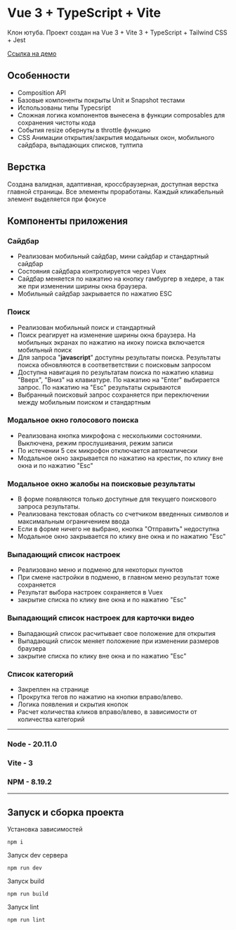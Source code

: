 # Vue 3 + TypeScript + Vite

Клон ютуба. Проект создан на Vue 3 + Vite 3 + TypeScript  + Tailwind CSS + Jest


[Ссылка на демо](https://clone-youtube-vue3-ansnekit.amvera.io/)


## Особенности

- Composition API
- Базовые компоненты покрыты Unit и Snapshot тестами
- Использованы типы Typecsript
- Сложная логика компонентов вынесена в функции composables для сохранения чистоты кода
- События resize обернуты в throttle функцию
- CSS Анимации открытия/закрытия модальных окон, мобильного сайдбара, выпадающих списков, тултипа

## Верстка

Создана валидная, адаптивная, кроссбраузерная, доступная верстка главной страницы. Все элементы проработаны. Каждый кликабельный элемент выделяется при фокусе


## Компоненты приложения

### Сайдбар

- Реализован мобильный сайдбар, мини сайдбар и стандартный сайдбар
- Состояния сайдбара контролируется через Vuex
- Сайдбар меняется по нажатию на кнопку гамбургер в хедере, а так же при изменении ширины окна браузера.
- Мобильный сайдбар закрывается по нажатию ESC

### Поиск

- Реализован мобильный поиск и стандартный
- Поиск реагирует на изменение ширины окна браузера. На мобильных экранах по нажатию на икоку поиска включается мобильный поиск
- Для запроса "**javascript**" доступны результаты поиска. Результаты поиска обновляются в соответветствии с поисковым запросом
- Доступна навигация по результатам поиска по нажатию клавиш "Вверх", "Вниз" на клавиатуре. По нажатию на "Enter" выбирается запрос. По нажатию на "Esc" результаты скрываются
- Выбранный поисковый запрос сохраняется при переключении между мобильным поиском и стандартным

### Модальное окно голосового поиска

- Реализована кнопка микрофона с несколькими состояними. Выключена, режим прослушивания, режим записи
- По истечении 5 сек микрофон отключается автоматически
- Модальное окно закрывается по нажатию на крестик, по клику вне окна и по нажатию "Esc"

### Модальное окно жалобы на поисковые результаты

- В форме появляются только доступные для текущего поискового запроса результаты. 
- Реализована текстовая область со счетчиком введенных символов и максимальным ограничением ввода
- Если в форме ничего не выбрано, кнопка "Отправить" недоступна
- Модальное окно закрывается по клику вне окна и по нажатию "Esc"

### Выпадающий список настроек

- Реализовано меню и подменю для некоторых пунктов
- При смене настройки в подменю, в главном меню результат тоже сохраняется
- Результат выбора настроек сохраняется в Vuex
- закрытие списка по клику вне окна и по нажатию "Esc"

### Выпадающий список настроек для карточки видео
- Выпадающий список расчитывает свое положение для открытия
- Выпадающий список меняет положение при изменении размеров браузера
- закрытие списка по клику вне окна и по нажатию "Esc"

### Список категорий
- Закреплен на странице
- Прокрутка тегов по нажатию на кнопки вправо/влево.
- Логика появления и скрытия кнопок
- Расчет количества кликов вправо/влево, в зависимости от количества категорий

---
### Node - 20.11.0

### Vite - 3

### NPM - 8.19.2
---
## Запуск и сборка проекта

Установка зависимостей

`npm i`

Запуск dev сервера

`npm run dev`

Запуск build

`npm run build`

Запуск lint

`npm run lint`
